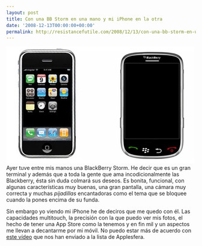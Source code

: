 ```yaml
---
layout: post
title: Con una BB Storm en una mano y mi iPhone en la otra
date: '2008-12-13T00:00:00+00:00'
permalink: http://resistancefutile.com/2008/12/13/con-una-bb-storm-en-una-mano-y-mi-iphone-en-la-otra/
---
```

<img src="/assets/zz5ff1bc62.jpg" alt="IPhone vs BB" class="centro" />Ayer tuve entre mis manos una BlackBerry Storm. He decir que es un gran terminal y además que a toda la gente que ama incodicionalmente las Blackberry, ésta sin duda colmará sus deseos. Es bonita, funcional, con algunas características muy buenas, una gran pantalla, una cámara muy correcta y muchas <em>pijadillas</em> encantadoras como el tema que se bloquee cuando la pones encima de su funda.

Sin embargo yo viendo mi iPhone he de deciros que me quedo con él. Las capacidades multitouch, la precisión con la que puedo ver mis fotos, el hecho de tener una App Store como la tenemos y en fin mil y un aspectos me llevan a decantarme por mi móvil. No puedo estar más de acuerdo con <a href="http://www.planetaiphone.es/iphone-o-blackberry-storm/">este vídeo</a> que nos han enviado a la lista de Applesfera.
